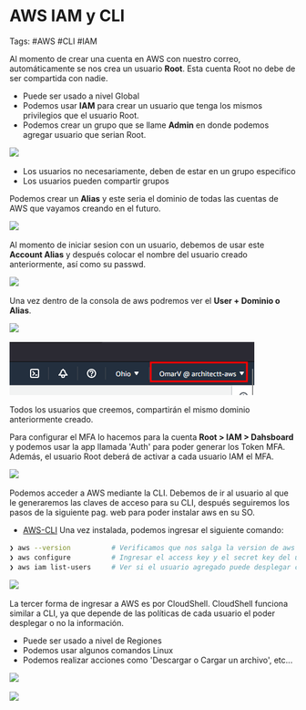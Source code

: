 # AWS IAM y CLI

Tags: #AWS #CLI #IAM

Al momento de crear una cuenta en AWS con nuestro correo, automáticamente se nos crea un usuario **Root**. Esta cuenta Root no debe de ser compartida con nadie. 
* Puede ser usado a nivel Global
* Podemos usar **IAM** para crear un usuario que tenga los mismos privilegios que el usuario Root. 
* Podemos crear un grupo que se llame **Admin** en donde podemos agregar usuario que serian Root.

![](Pasted%20image%2020230528151651.png)

* Los usuarios no necesariamente, deben de estar en un grupo especifico
* Los usuarios pueden compartir grupos

Podemos crear un **Alias** y este seria el dominio de todas las cuentas de AWS que vayamos creando en el futuro.

![](Pasted%20image%2020230528151857.png)

Al momento de iniciar sesion con un usuario, debemos de usar este **Account Alias** y después colocar el nombre del usuario creado anteriormente, así como su passwd.

![](Pasted%20image%2020230528152038.png)


Una vez dentro de la consola de aws podremos ver el **User + Dominio o Alias**. 

![](Pasted%20image%2020230528152234.png)

![](Pasted%20image%2020230528152323.png)


Todos los usuarios que creemos, compartirán el mismo dominio anteriormente creado. 


Para configurar el MFA lo hacemos para la cuenta **Root > IAM > Dahsboard** y podemos usar la app llamada 'Auth' para poder generar los Token MFA. Además, el usuario Root deberá de activar a cada usuario IAM el MFA.

![](Pasted%20image%2020230529132711.png)


Podemos acceder a AWS mediante la CLI. 
Debemos de ir al usuario al que le generaremos las claves de acceso para su CLI, después seguiremos los pasos de la siguiente pag. web para poder instalar aws en su SO. 
* [AWS-CLI](https://docs.aws.amazon.com/es_es/cli/latest/userguide/getting-started-install.html)
Una vez instalada, podemos ingresar el siguiente comando:
```bash 
❯ aws --version          # Verificamos que nos salga la version de aws y es ahi donde aws se ha instalado correctamente
❯ aws configure          # Ingresar el access key y el secret key del usuario que utilizara la CLI
❯ aws iam list-users     # Ver si el usuario agregado puede desplegar contenido de AWS en este caso la lista de usuarios,  esto dependera de sus politicas asignadas
```

![](Pasted%20image%2020230529134131.png)


La tercer forma de ingresar a AWS es por CloudShell. CloudShell funciona similar a CLI, ya que depende de las políticas de cada usuario el poder desplegar o no la información.
* Puede ser usado a nivel de Regiones 
* Podemos usar algunos comandos Linux
* Podemos realizar acciones como 'Descargar o Cargar un archivo', etc...

![](Pasted%20image%2020230529135304.png)

![](Pasted%20image%2020230529135733.png)






